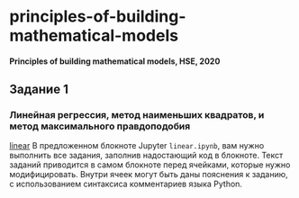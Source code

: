 # principles-of-building-mathematical-models

#### Principles of building mathematical models, HSE, 2020

##  Задание 1
### Линейная регрессия, метод наименьших квадратов, и метод максимального правдоподобия
[linear](https://github.com/propellermint/principles-of-building-mathematical-models/tree/main/2020-hw1-linear)
В предложенном блокноте Jupyter `linear.ipynb`, вам нужно выполнить все задания, заполнив надостающий код в блокноте.
Текст заданий приводится в самом блокноте перед ячейками, которые нужно модифицировать.
Внутри ячеек могут быть даны пояснения к заданию, с использованием синтаксиса комментариев языка Python.

